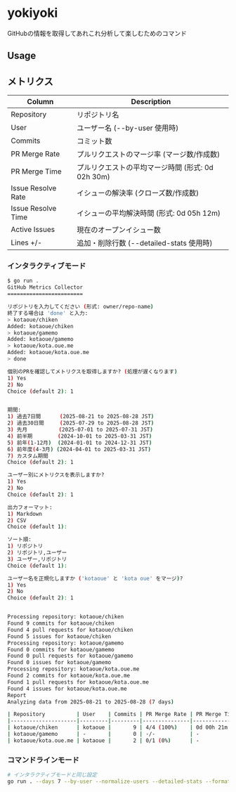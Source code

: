 # yokiyoki
GitHubの情報を取得してあれこれ分析して楽しむためのコマンド

## Usage

## メトリクス

| Column               | Description                                           |
|----------------------|-------------------------------------------------------|
| Repository           | リポジトリ名                                          |
| User                 | ユーザー名 (--by-user 使用時)                        |
| Commits              | コミット数                                            |
| PR Merge Rate        | プルリクエストのマージ率 (マージ数/作成数)            |
| PR Merge Time        | プルリクエストの平均マージ時間 (形式: 0d 02h 30m)    |
| Issue Resolve Rate   | イシューの解決率 (クローズ数/作成数)                  |
| Issue Resolve Time   | イシューの平均解決時間 (形式: 0d 05h 12m)            |
| Active Issues        | 現在のオープンイシュー数                              |
| Lines +/-            | 追加・削除行数 (--detailed-stats 使用時)             |

### インタラクティブモード

```bash
$ go run .     
GitHub Metrics Collector
========================

リポジトリを入力してください (形式: owner/repo-name)
終了する場合は 'done' と入力:
> kotaoue/chiken
Added: kotaoue/chiken
> kotaoue/gamemo
Added: kotaoue/gamemo
> kotaoue/kota.oue.me
Added: kotaoue/kota.oue.me
> done

個別のPRを確認してメトリクスを取得しますか? (処理が遅くなります)
1) Yes
2) No
Choice (default 2): 1


期間:
1) 過去7日間      (2025-08-21 to 2025-08-28 JST)
2) 過去30日間     (2025-07-29 to 2025-08-28 JST)
3) 先月          (2025-07-01 to 2025-07-31 JST)
4) 前半期        (2024-10-01 to 2025-03-31 JST)
5) 前年(1-12月)  (2024-01-01 to 2024-12-31 JST)
6) 前年度(4-3月) (2024-04-01 to 2025-03-31 JST)
7) カスタム期間
Choice (default 2): 1

ユーザー別にメトリクスを表示しますか?
1) Yes
2) No
Choice (default 2): 1

出力フォーマット:
1) Markdown
2) CSV
Choice (default 1):  

ソート順:
1) リポジトリ
2) リポジトリ,ユーザー
3) ユーザー,リポジトリ
Choice (default 1): 

ユーザー名を正規化しますか ('kotaoue' と 'kota oue' をマージ)?
1) Yes
2) No
Choice (default 2): 1


Processing repository: kotaoue/chiken
Found 9 commits for kotaoue/chiken
Found 4 pull requests for kotaoue/chiken
Found 5 issues for kotaoue/chiken
Processing repository: kotaoue/gamemo
Found 0 commits for kotaoue/gamemo
Found 0 pull requests for kotaoue/gamemo
Found 0 issues for kotaoue/gamemo
Processing repository: kotaoue/kota.oue.me
Found 2 commits for kotaoue/kota.oue.me
Found 1 pull requests for kotaoue/kota.oue.me
Found 4 issues for kotaoue/kota.oue.me
Report
Analyzing data from 2025-08-21 to 2025-08-28 (7 days)

| Repository          | User    | Commits | PR Merge Rate | PR Merge Time | Issue Resolve Rate | Issue Resolve Time | Active Issues | Lines +/- |
|---------------------|---------|---------|---------------|---------------|--------------------|--------------------|---------------|-----------|
| kotaoue/chiken      | kotaoue |       9 | 4/4 (100%)    | 0d 00h 21m    | 0/1 (0%)           | -                  |             1 | +602/-574 |
| kotaoue/gamemo      | -       |       0 | -/-           | -             | -/-                | -                  |             0 | +0/-0     |
| kotaoue/kota.oue.me | kotaoue |       2 | 0/1 (0%)      | -             | 0/1 (0%)           | -                  |             1 | +6/-2     |
```

### コマンドラインモード

```bash
# インタラクティブモードと同じ設定  
go run . --days 7 --by-user --normalize-users --detailed-stats --format markdown --sort-by repository kotaoue/chiken kotaoue/gamemo kotaoue/kota.oue.me
```

